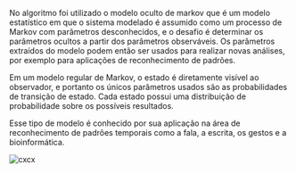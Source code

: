 
No algoritmo foi utilizado o modelo oculto  de markov que é um modelo estatístico em que o sistema modelado é assumido como um processo de Markov com parâmetros desconhecidos, e o desafio é determinar os parâmetros ocultos a partir dos parâmetros observáveis. Os parâmetros extraídos do modelo podem então ser usados para realizar novas análises, por exemplo para aplicações de reconhecimento de padrões.

Em um modelo regular de Markov, o estado é diretamente visível ao observador, e portanto os únicos parâmetros usados são as probabilidades de transição de estado. Cada estado possui uma distribuição de probabilidade sobre os possíveis resultados.

Esse tipo de modelo é conhecido por sua aplicação na área de reconhecimento de padrões temporais como a fala, a escrita, os gestos e a bioinformática.

![cxcx](https://user-images.githubusercontent.com/29488124/117753584-1acee980-b1ef-11eb-81c5-2245d1b51571.png)
